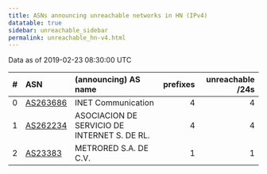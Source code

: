```yaml
---
title: ASNs announcing unreachable networks in HN (IPv4)
datatable: true
sidebar: unreachable_sidebar
permalink: unreachable_hn-v4.html
---
```


Data as of 2019-02-23 08:30:00 UTC


<div class="datatable-begin"></div>

|   # | ASN                                      | (announcing) AS name                         |   prefixes |   unreachable /24s |
|----:|:-----------------------------------------|:---------------------------------------------|-----------:|-------------------:|
|   0 | [AS263686](unreachable_AS263686-v4.html) | INET Communication                           |          4 |                  4 |
|   1 | [AS262234](unreachable_AS262234-v4.html) | ASOCIACION DE SERVICIO DE INTERNET S. DE RL. |          4 |                  4 |
|   2 | [AS23383](unreachable_AS23383-v4.html)   | METRORED S.A. DE C.V.                        |          1 |                  1 |

<div class="datatable-end"></div>